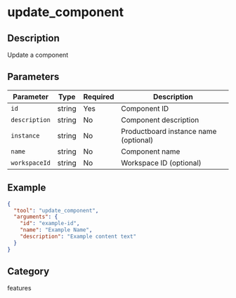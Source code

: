 # update_component

## Description

Update a component

## Parameters

| Parameter     | Type   | Required | Description                           |
| ------------- | ------ | -------- | ------------------------------------- |
| `id`          | string | Yes      | Component ID                          |
| `description` | string | No       | Component description                 |
| `instance`    | string | No       | Productboard instance name (optional) |
| `name`        | string | No       | Component name                        |
| `workspaceId` | string | No       | Workspace ID (optional)               |

## Example

```json
{
  "tool": "update_component",
  "arguments": {
    "id": "example-id",
    "name": "Example Name",
    "description": "Example content text"
  }
}
```

## Category

features
